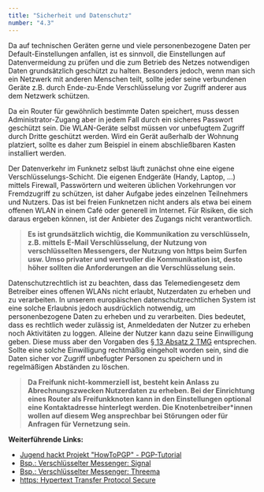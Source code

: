 ```yaml
---
title: "Sicherheit und Datenschutz"
number: "4.3"
---
```


Da auf technischen Geräten gerne und viele personenbezogene Daten per Default-Einstellungen anfallen, ist es sinnvoll, die Einstellungen auf Datenvermeidung zu prüfen und die zum Betrieb des Netzes notwendigen Daten grundsätzlich geschützt zu halten. Besonders jedoch, wenn man sich ein Netzwerk mit anderen Menschen teilt, sollte jeder seine verbundenen Geräte z.B. durch Ende-zu-Ende Verschlüsselung vor Zugriff anderer aus dem Netzwerk schützen.

Da ein Router für gewöhnlich bestimmte Daten speichert, muss dessen Administrator-Zugang aber in jedem Fall durch ein sicheres Passwort geschützt sein. Die WLAN-Geräte selbst müssen vor unbefugtem Zugriff durch Dritte geschützt werden. Wird ein Gerät außerhalb der Wohnung platziert, sollte es daher zum Beispiel in einem abschließbaren Kasten installiert werden.

Der Datenverkehr im Funknetz selbst läuft zunächst ohne eine eigene Verschlüsselungs-Schicht. Die eigenen Endgeräte (Handy, Laptop, …) mittels Firewall, Passwörtern und weiteren üblichen Vorkehrungen vor Fremdzugriff zu schützen, ist daher Aufgabe jedes einzelnen Teilnehmers und Nutzers. Das ist bei freien Funknetzen nicht anders als etwa bei einem offenen WLAN in einem Café oder generell im Internet. Für Risiken, die sich daraus ergeben können, ist der Anbieter des Zugangs nicht verantwortlich.

> **Es ist grundsätzlich wichtig, die Kommunikation zu verschlüsseln, z.B. mittels E-Mail Verschlüsselung, der Nutzung von verschlüsselten Messengers, der Nutzung von https beim Surfen usw. Umso privater und wertvoller die Kommunikation ist, desto höher sollten die Anforderungen an die Verschlüsselung sein.**

Datenschutzrechtlich ist zu beachten, dass das Telemediengesetz dem Betreiber eines offenen WLANs nicht erlaubt, Nutzerdaten zu erheben und zu verarbeiten. In unserem europäischen datenschutzrechtlichen System ist eine solche Erlaubnis jedoch ausdrücklich notwendig, um personenbezogene Daten zu erheben und zu verarbeiten. Dies bedeutet, dass es rechtlich weder zulässig ist, Anmeldedaten der Nutzer zu erheben noch Aktivitäten zu loggen. Alleine der Nutzer kann dazu seine Einwilligung geben. Diese muss aber den Vorgaben des [§ 13 Absatz 2 TMG](https://www.gesetze-im-internet.de/tmg/__13.html) entsprechen. Sollte eine solche Einwilligung rechtmäßig eingeholt worden sein, sind die Daten sicher vor Zugriff unbefugter Personen zu speichern und in regelmäßigen Abständen zu löschen. 

> **Da Freifunk nicht-kommerziell ist, besteht kein Anlass zu Abrechnungszwecken Nutzerdaten zu erheben. Bei der Einrichtung eines Router als Freifunkknoten kann in den Einstellungen optional eine Kontaktadresse hinterlegt werden. Die Knotenbetreiber\*innen wollen auf diesem Weg ansprechbar bei Störungen oder für Anfragen für Vernetzung sein.**

**Weiterführende Links:**
* [Jugend hackt Projekt "HowToPGP" - PGP-Tutorial](https://howtopgp.jugendhackt.de/)
* [Bsp.: Verschlüsselter Messenger: Signal](https://signal.org/)
* [Bsp.: Verschlüsselter Messenger: Threema](https://threema.ch/de/)
* [https: Hypertext Transfer Protocol Secure](https://de.wikipedia.org/wiki/Hypertext_Transfer_Protocol_Secure)